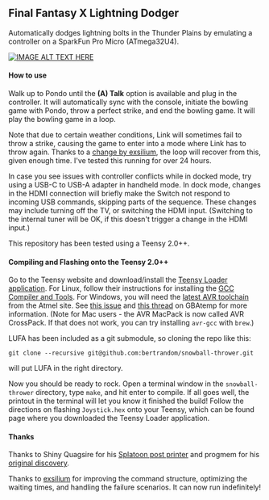 ## Final Fantasy X Lightning Dodger

Automatically dodges lightning bolts in the Thunder Plains by emulating a controller on a SparkFun Pro Micro (ATmega32U4).

[![IMAGE ALT TEXT HERE](https://streamable.com/e/9tc3zi)](https://streamable.com/e/9tc3zi)

#### How to use

Walk up to Pondo until the **(A) Talk** option is available and plug in the controller. It will automatically sync with the console, initiate the bowling game with Pondo, throw a perfect strike, and end the bowling game. It will play the bowling game in a loop.

Note that due to certain weather conditions, Link will sometimes fail to throw a strike, causing the game to enter into a mode where Link has to throw again. Thanks to a [change by exsilium](https://github.com/bertrandom/snowball-thrower/pull/1), the loop will recover from this, given enough time. I've tested this running for over 24 hours.

In case you see issues with controller conflicts while in docked mode, try using a USB-C to USB-A adapter in handheld mode. In dock mode, changes in the HDMI connection will briefly make the Switch not respond to incoming USB commands, skipping parts of the sequence. These changes may include turning off the TV, or switching the HDMI input. (Switching to the internal tuner will be OK, if this doesn't trigger a change in the HDMI input.)

This repository has been tested using a Teensy 2.0++.

#### Compiling and Flashing onto the Teensy 2.0++
Go to the Teensy website and download/install the [Teensy Loader application](https://www.pjrc.com/teensy/loader.html). For Linux, follow their instructions for installing the [GCC Compiler and Tools](https://www.pjrc.com/teensy/gcc.html). For Windows, you will need the [latest AVR toolchain](http://www.atmel.com/tools/atmelavrtoolchainforwindows.aspx) from the Atmel site. See [this issue](https://github.com/LightningStalker/Splatmeme-Printer/issues/10) and [this thread](http://gbatemp.net/threads/how-to-use-shinyquagsires-splatoon-2-post-printer.479497/) on GBAtemp for more information. (Note for Mac users - the AVR MacPack is now called AVR CrossPack. If that does not work, you can try installing `avr-gcc` with `brew`.)

LUFA has been included as a git submodule, so cloning the repo like this:

```
git clone --recursive git@github.com:bertrandom/snowball-thrower.git
```

will put LUFA in the right directory.

Now you should be ready to rock. Open a terminal window in the `snowball-thrower` directory, type `make`, and hit enter to compile. If all goes well, the printout in the terminal will let you know it finished the build! Follow the directions on flashing `Joystick.hex` onto your Teensy, which can be found page where you downloaded the Teensy Loader application.

#### Thanks

Thanks to Shiny Quagsire for his [Splatoon post printer](https://github.com/shinyquagsire23/Switch-Fightstick) and progmem for his [original discovery](https://github.com/progmem/Switch-Fightstick).

Thanks to [exsilium](https://github.com/bertrandom/snowball-thrower/pull/1) for improving the command structure, optimizing the waiting times, and handling the failure scenarios. It can now run indefinitely!
